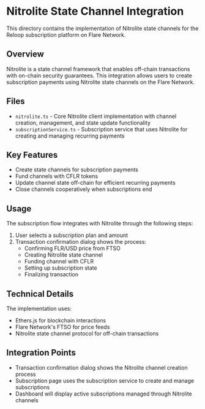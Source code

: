 # Nitrolite State Channel Integration

This directory contains the implementation of Nitrolite state channels for the Reloop subscription platform on Flare Network.

## Overview

Nitrolite is a state channel framework that enables off-chain transactions with on-chain security guarantees. This integration allows users to create subscription payments using Nitrolite state channels on the Flare Network.

## Files

- `nitrolite.ts` - Core Nitrolite client implementation with channel creation, management, and state update functionality
- `subscriptionService.ts` - Subscription service that uses Nitrolite for creating and managing recurring payments

## Key Features

- Create state channels for subscription payments
- Fund channels with CFLR tokens
- Update channel state off-chain for efficient recurring payments
- Close channels cooperatively when subscriptions end

## Usage

The subscription flow integrates with Nitrolite through the following steps:

1. User selects a subscription plan and amount
2. Transaction confirmation dialog shows the process:
   - Confirming FLR/USD price from FTSO
   - Creating Nitrolite state channel
   - Funding channel with CFLR
   - Setting up subscription state
   - Finalizing transaction

## Technical Details

The implementation uses:
- Ethers.js for blockchain interactions
- Flare Network's FTSO for price feeds
- Nitrolite state channel protocol for off-chain transactions

## Integration Points

- Transaction confirmation dialog shows the Nitrolite channel creation process
- Subscription page uses the subscription service to create and manage subscriptions
- Dashboard will display active subscriptions managed through Nitrolite channels
